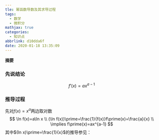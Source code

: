 ```yaml
---
tle: 幂函数导数及其求导过程
tags:
  - 数学
  - 微积分
mathjax: true
categories:
  - 知识点
abbrlink: d10dda6f
date: 2020-01-18 13:35:09
---
```

**摘要**
<!--more-->

### 先说结论

$$
f\prime(x)=ax^{a-1}
$$

### 推导过程

先对$f(x)=x^a$两边取对数
$$
\ln f(x)=a\ln x \\
(\ln f(x))\prime=\frac{1}{f(x)}f\prime(x)=\frac{a}{x} \\
\implies f\prime(x)=ax^{a-1}
$$
其中$(ln x)\prime=\frac{1}{x}$的推导参见：



